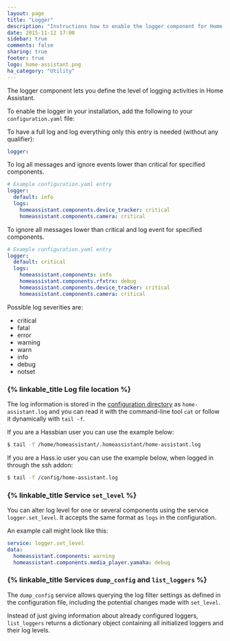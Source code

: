 ```yaml
---
layout: page
title: "Logger"
description: "Instructions how to enable the logger component for Home Assistant."
date: 2015-11-12 17:00
sidebar: true
comments: false
sharing: true
footer: true
logo: home-assistant.png
ha_category: "Utility"
---
```


The logger component lets you define the level of logging activities in Home Assistant.

To enable the logger in your installation, add the following to your `configuration.yaml` file:

To have a full log and log everything only this entry is needed (without any qualifier):
```yaml
logger:
```
To log all messages and ignore events lower than critical for specified components.

```yaml
# Example configuration.yaml entry
logger:
  default: info
  logs:
    homeassistant.components.device_tracker: critical
    homeassistant.components.camera: critical
```

To ignore all messages lower than critical and log event for specified components.

```yaml
# Example configuration.yaml entry
logger:
  default: critical
  logs:
    homeassistant.components: info
    homeassistant.components.rfxtrx: debug
    homeassistant.components.device_tracker: critical
    homeassistant.components.camera: critical
```

Possible log severities are:

- critical
- fatal
- error
- warning
- warn
- info
- debug
- notset

### {% linkable_title Log file location %}

The log information is stored in the [configuration directory](/docs/configuration/) as `home-assistant.log` and you can read it with the command-line tool `cat` or follow it dynamically with `tail -f`. 

If you are a Hassbian user you can use the example below:

```bash
$ tail -f /home/homeassistant/.homeassistant/home-assistant.log
```

If you are a Hass.io user you can use the example below, when logged in through the ssh addon:

```bash
$ tail -f /config/home-assistant.log
```
 
### {% linkable_title Service `set_level` %}

You can alter log level for one or several components using the service
``logger.set_level``. It accepts the same format as ``logs`` in the configuration.

An example call might look like this:

```yaml
service: logger.set_level
data:
  homeassistant.components: warning
  homeassistant.components.media_player.yamaha: debug
```

### {% linkable_title Services `dump_config` and `list_loggers` %}

The `dump_config` service allows querying the log filter settings as defined in the configuration file,
including the potential changes made with `set_level`.

Instead of just giving information about already configured loggers,
`list_loggers` returns a dictionary object containing all initialized loggers and their log levels.

